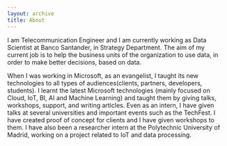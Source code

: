 ```yaml
---
layout: archive
title: About
---
```


I am Telecommunication Engineer and I am currently working as Data Scientist at Banco Santander, in Strategy Department. The aim of my current job is to help the business units of the organization to use data, in order to make better decisions, based on data.

When I was working in Microsoft, as an evangelist, I taught its new technologies to all types of audiences(clients, partners, developers, students). I learnt the latest Microsoft technologies (mainly focused on Cloud, IoT, BI, AI and Machine Learning) and taught them by giving talks, workshops, support, and writing articles. Even as an intern, I have given talks at several universities and important events such as the TechFest. I have created proof of concept for clients and I have given workshops to them. I have also been a researcher intern at the Polytechnic University of Madrid, working on a project related to IoT and data processing.